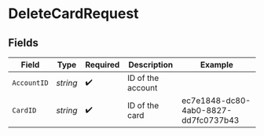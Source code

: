 # DeleteCardRequest


## Fields

| Field                                | Type                                 | Required                             | Description                          | Example                              |
| ------------------------------------ | ------------------------------------ | ------------------------------------ | ------------------------------------ | ------------------------------------ |
| `AccountID`                          | *string*                             | :heavy_check_mark:                   | ID of the account                    |                                      |
| `CardID`                             | *string*                             | :heavy_check_mark:                   | ID of the card                       | ec7e1848-dc80-4ab0-8827-dd7fc0737b43 |